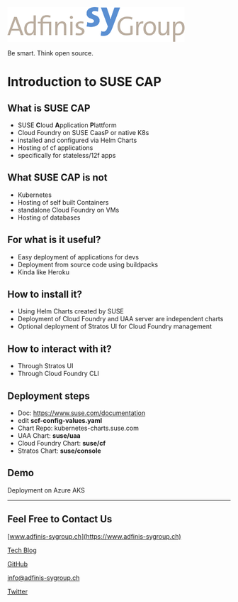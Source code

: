 ![](static/adfinis_sygroup_logo.png)

Be smart. Think open source.

# Introduction to SUSE CAP 


## What is SUSE CAP

* SUSE **C**loud **A**pplication **P**lattform
* Cloud Foundry on SUSE CaasP or native K8s
* installed and configured via Helm Charts
* Hosting of cf applications
* specifically for stateless/12f apps

## What SUSE CAP is not 

* Kubernetes 
* Hosting of self built Containers
* standalone Cloud Foundry on VMs
* Hosting of databases
 
## For what is it useful?

* Easy deployment of applications for devs
* Deployment from source code using buildpacks
* Kinda like Heroku

## How to install it?

* Using Helm Charts created by SUSE
* Deployment of Cloud Foundry and UAA server are independent charts
* Optional deployment of Stratos UI for Cloud Foundry management

## How to interact with it?

* Through Stratos UI
* Through Cloud Foundry CLI 

## Deployment steps

* Doc: https://www.suse.com/documentation
* edit **scf-config-values.yaml**
* Chart Repo: kubernetes-charts.suse.com
* UAA Chart: **suse/uaa**
* Cloud Foundry Chart: **suse/cf**
* Stratos Chart: **suse/console**

## Demo

Deployment on Azure AKS 

---

## Feel Free to Contact Us

[www.adfinis-sygroup.ch](https://www.adfinis-sygroup.ch)

[Tech Blog](https://www.adfinis-sygroup.ch/blog)

[GitHub](https://github.com/adfinis-sygroup)

<info@adfinis-sygroup.ch>

[Twitter](https://twitter.com/adfinissygroup)
